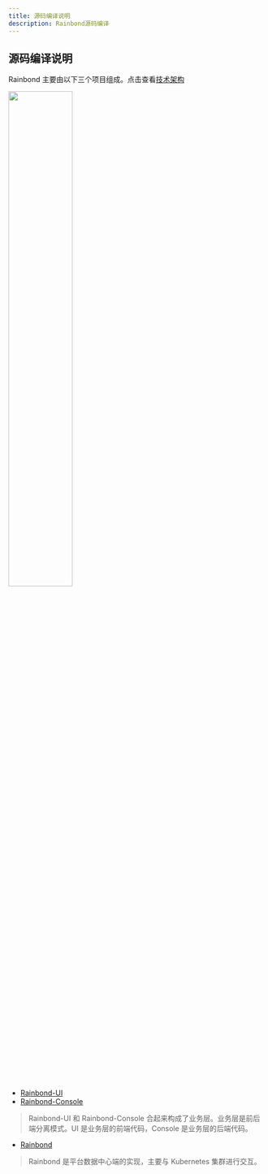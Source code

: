```yaml
---
title: 源码编译说明
description: Rainbond源码编译
---
```


## 源码编译说明

Rainbond 主要由以下三个项目组成。点击查看[技术架构](/docs/quick-start/architecture)

<img src="https://grstatic.oss-cn-shanghai.aliyuncs.com/docs/5.5/quick-start/rainbond-compile-architecture.png" width="50%" />

- [Rainbond-UI](https://github.com/goodrain/rainbond-ui)
- [Rainbond-Console](https://github.com/goodrain/rainbond-console)

> Rainbond-UI 和 Rainbond-Console 合起来构成了业务层。业务层是前后端分离模式。UI 是业务层的前端代码，Console 是业务层的后端代码。

- [Rainbond](https://github.com/goodrain/rainbond-console)

> Rainbond 是平台数据中心端的实现，主要与 Kubernetes 集群进行交互。
